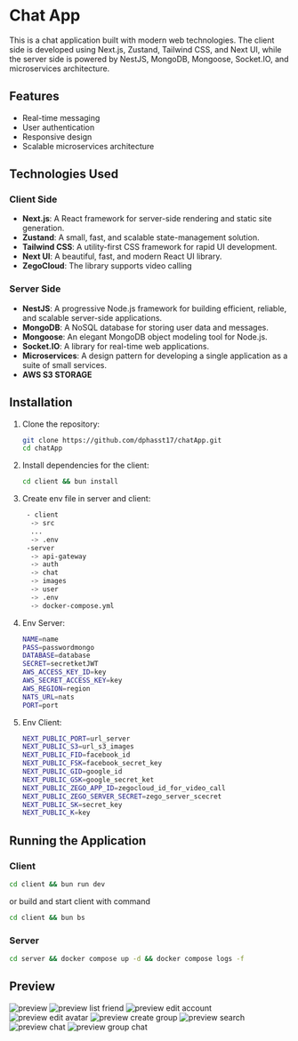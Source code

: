 # Chat App

This is a chat application built with modern web technologies. The client side is developed using Next.js, Zustand, Tailwind CSS, and Next UI, while the server side is powered by NestJS, MongoDB, Mongoose, Socket.IO, and microservices architecture.

## Features

- Real-time messaging
- User authentication
- Responsive design
- Scalable microservices architecture

## Technologies Used

### Client Side

- **Next.js**: A React framework for server-side rendering and static site generation.
- **Zustand**: A small, fast, and scalable state-management solution.
- **Tailwind CSS**: A utility-first CSS framework for rapid UI development.
- **Next UI**: A beautiful, fast, and modern React UI library.
- **ZegoCloud**: The library supports video calling

### Server Side

- **NestJS**: A progressive Node.js framework for building efficient, reliable, and scalable server-side applications.
- **MongoDB**: A NoSQL database for storing user data and messages.
- **Mongoose**: An elegant MongoDB object modeling tool for Node.js.
- **Socket.IO**: A library for real-time web applications.
- **Microservices**: A design pattern for developing a single application as a suite of small services.
- **AWS S3 STORAGE**

## Installation

1. Clone the repository:
   ```bash
   git clone https://github.com/dphasst17/chatApp.git
   cd chatApp
   ```
2. Install dependencies for the client:
   ```bash
   cd client && bun install
   ```
3. Create env file in server and client:
   ```bash
    - client
     -> src
     ...
     -> .env
    -server
     -> api-gateway
     -> auth
     -> chat
     -> images
     -> user
     -> .env
     -> docker-compose.yml
   ```
4. Env Server:

   ```bash
   NAME=name
   PASS=passwordmongo
   DATABASE=database
   SECRET=secretketJWT
   AWS_ACCESS_KEY_ID=key
   AWS_SECRET_ACCESS_KEY=key
   AWS_REGION=region
   NATS_URL=nats
   PORT=port
   ```

5. Env Client:

   ```bash
   NEXT_PUBLIC_PORT=url_server
   NEXT_PUBLIC_S3=url_s3_images
   NEXT_PUBLIC_FID=facebook_id
   NEXT_PUBLIC_FSK=facebook_secret_key
   NEXT_PUBLIC_GID=google_id
   NEXT_PUBLIC_GSK=google_secret_ket
   NEXT_PUBLIC_ZEGO_APP_ID=zegocloud_id_for_video_call
   NEXT_PUBLIC_ZEGO_SERVER_SECRET=zego_server_scecret
   NEXT_PUBLIC_SK=secret_key
   NEXT_PUBLIC_K=key
   ```

## Running the Application

### Client

```bash
cd client && bun run dev
```

or build and start client with command

```bash
cd client && bun bs
```

### Server

```bash
cd server && docker compose up -d && docker compose logs -f
```

## Preview

![preview](./images/Chat-App-12-16-2024_06_55_PM.png)
![preview list friend](./images/Chat-App-12-16-2024_08_24_1_PM.png)
![preview edit account](./images/edit_account.png)
![preview edit avatar](./images/Chat-App-12-16-2024_08_25_PM.png)
![preview create group](./images/Chat-App-12-16-2024_08_25_1_PM.png)
![preview search](./images/Chat-App-12-16-2024_08_26_PM.png)
![preview chat](./images/Chat-App-12-16-2024_08_37_PM.png)
![preview group chat](./images/preview_group_chat.png)
